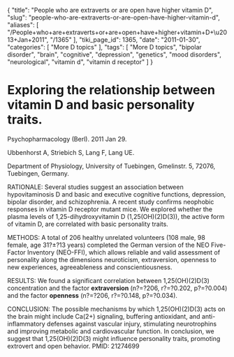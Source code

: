 {
    "title": "People who are extraverts or are open have higher vitamin D",
    "slug": "people-who-are-extraverts-or-are-open-have-higher-vitamin-d",
    "aliases": [
        "/People+who+are+extraverts+or+are+open+have+higher+vitamin+D+\u2013+Jan+2011",
        "/1365"
    ],
    "tiki_page_id": 1365,
    "date": "2011-01-30",
    "categories": [
        "More D topics"
    ],
    "tags": [
        "More D topics",
        "bipolar disorder",
        "brain",
        "cognitive",
        "depression",
        "genetics",
        "mood disorders",
        "neurological",
        "vitamin d",
        "vitamin d receptor"
    ]
}


# Exploring the relationship between vitamin D and basic personality traits.

Psychopharmacology (Berl). 2011 Jan 29.

Ubbenhorst A, Striebich S, Lang F, Lang UE.

Department of Physiology, University of Tuebingen, Gmelinstr. 5, 72076, Tuebingen, Germany.

RATIONALE: Several studies suggest an association between hypovitaminosis D and basic and executive cognitive functions, depression, bipolar disorder, and schizophrenia. A recent study confirms neophobic responses in vitamin D receptor mutant mice. We explored whether the plasma levels of 1,25-dihydroxyvitamin D (1,25(OH)(2)D(3)), the active form of vitamin D, are correlated with basic personality traits.

METHODS: A total of 206 healthy unrelated volunteers (108 male, 98 female, age 31?±?13 years) completed the German version of the NEO Five-Factor Inventory (NEO-FFI), which allows reliable and valid assessment of personality along the dimensions neuroticism, extraversion, openness to new experiences, agreeableness and conscientiousness.

RESULTS: We found a significant correlation between 1,25(OH)(2)D(3) concentration and the factor  **extraversion**  (n?=?206, r?=?0.202, p?=?0.004) and the factor  **openness**  (n?=?206, r?=?0.148, p?=?0.034).

CONCLUSION: The possible mechanisms by which 1,25(OH)(2)D(3) acts on the brain might include Ca(2+) signaling, buffering antioxidant, and anti-inflammatory defenses against vascular injury, stimulating neurotrophins and improving metabolic and cardiovascular function. In conclusion, we suggest that 1,25(OH)(2)D(3) might influence personality traits, promoting extrovert and open behavior. PMID: 21274699
